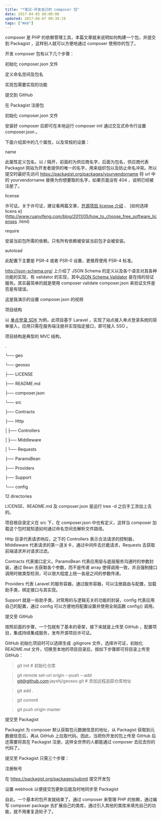 ```yaml
---
title: "*笔记-开发自己的 composer 包"
date: 2017-04-05 08:00:00
updated: 2017-04-07 09:30:19
tags: ["Web"]
---
```

composer 是 PHP 的依赖管理工具，本篇文章就来说明如何构建一个包，并提交到 Packagist ，这样别人就可以方便地通过 composer
使用你的包了。

  

开发 composer 包有以下几个步骤：

  

初始化 composer.json 文件

定义命名空间及包名

实现包需要实现的功能

提交到 GitHub

在 Packagist 注册包

初始化 composer.json 文件

  

安装好 composer 后即可在本地运行 composer init 通过交互式命令行设置 composer.json 。

  

下面介绍其中的几个属性，以及常规的设置：

  

name

此属性定义包名，以 / 隔开，前面的为供应商名字，后面为包名，供应商代表 Packagist
网站为开发者提供的唯一的名字，用来组织包以及防止命名冲突。所以提交时最好先访问
https://packagist.org/packages/yourvendorname 将 url 中的 yourvendorname
替换为你想要取的名字，如果页面没有 404 ，说明已经被注册了。

license

许可证。关于许可证，建议看两篇文章，[开源项目 license 介绍](http://choosealicense.com/) 、 [如何选择 licens
e](http://www.ruanyifeng.com/blog/2011/05/how_to_choose_free_software_licenses
.html)

require

安装当前包所需的依赖。只有所有依赖被安装当前包才会被安装。

autoload

此配置下主要是 PSR-4 或者 PSR-0 设置，更推荐使用 PSR-4 标准。

http://json-schema.org/ 上介绍了 JSON Schema 的定义以及各个语言对其各种功能的实现，有 validator
的实现，其中[JSON Schema Validator](http://www.jsonschemavalidator.net/)
是在线的验证服务。其实最简单的就是使用 composer validate composer.json 来验证文件是否是有错误。

  

这是我演示的设置 composer.json 的视频

  

项目结构

  

以 [单点登录 SDK](https://packagist.org/packages/geosso/geosso) 为例，此项目基于 Laravel
，实现了站点接入单点登录系统的简单接入，应用只需在服务端注册并实现指定接口，即可接入 SSO 。

  

项目结构是典型的 MVC 结构，

  

.

└── geo

 └── geosso

  ├── LICENSE

  ├── README.md

  ├── composer.json

  └── src

├── Contracts

├── Http

│├── Controllers

│├── Middleware

│└── Requests

├── ParamsBean

├── Providers

├── Support

└── config

  

12 directories

LICENSE、README.md 及 composer.json 是运行 tree -d 之后手工添加上去的。

  

项目根目录定义在 src 下，在 composer.json 中也有定义，这样当 composer 加载这个包时就知道如何通过命名空间去解析文件路径。

  

Http 目录代表请求响应，之下的 Controllers 表示合法请求的控制器，Middleware
代表请求的第一道关卡，通过中间件去拦截请求，Requests 去获取前端请求并对请求过滤。

  

Contracts 代表接口定义。ParamsBean 代表应用层与底层服务沟通时的参数封装，通过 Bean 去获取各个参数，而不是传递 array
使得调用一致，并且强制接口调用时做类型检测，可以很大程度上统一各层之间的参数传递。

  

Providers 代表 Laravel 的服务容器，通过服务容器，可以注册路由与配置，加载助手类，绑定接口与其实现。

  

Support 就是一些助手类，对常用的与逻辑无关的功能的封装，config 代表应用自己的配置，通过 config 可以方便地将配置设置并使用全局函数
config() 调用。

  

提交至 GitHub

  

按照前面的步骤，一个包就有了基本的骨架，接下来就是上传至 GitHub ，配置项目，集成持续集成服务，发布开源项目许可证。

  

GitHub 初始化项目时可以选择生成 .gitignore 文件，选择许可证，初始化 README.md
文件，切换至本地的项目目录后，按如下步骤即可将目录上传至 GitHub：

  

>git init # 初始化仓库

>git remote set-url origin --push --add git@github.com:jayxhj/geosso.git #
添加远程追踪仓库地址

> git add .

> git commit

> git push origin master

提交至 Packagist

  

Packagist 为 composer 默认获取包元数据信息的地址，从 Packagist 获取到元数据信息后，再从 GitHub
上拉取代码。因此，当把你开发的包上传至 GitHub 后还需要将其在 Packagist 注册，这样全世界的人都能通过 composer 去拉去你的代码了。

  

提交至 Packagist 只需三个步骤：

  

注册帐号

在 https://packagist.org/packages/submit 提交开发包

设置 webhook 以便提交包更新后能及时地同步至 Packagist

自此，一个基本的包开发就结束了。通过 composer 来管理 PHP 的依赖，通过编写 composer package
去扩展自己的类库，通过引入其他的类库来填充自己的功能，就不用重复造轮子了。

  

